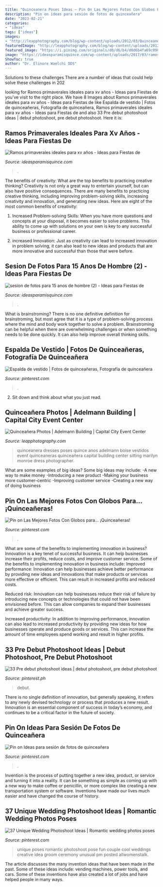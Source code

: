 ```yaml
---
title: "Quinceanera Poses Ideas ~ Pin On Las Mejores Fotos Con Globos Para… ¡quinceañeras!"
description: "Pin on ideas para sesión de fotos de quinceañera"
date: "2023-02-21"
categories:
- "ideas"
tags: ["ideas"]
images:
- "http://leapphotography.com/blog/wp-content/uploads/2012/03/Quinceanera-photo-0005-wedding-photography.jpg"
featuredImage: "http://leapphotography.com/blog/wp-content/uploads/2012/03/Quinceanera-photo-0005-wedding-photography.jpg"
featured_image: "https://i.pinimg.com/originals/d0/d6/b4/d0d6b4fa69c0989ab1cc1f81d90e083b.jpg"
image: "https://ideasparamisquince.com/wp-content/uploads/2017/03/ramos-primaverales-ideales-xv-anos-11.jpg"
ShowToc: true
author: "Dr. Elinore Waelchi DDS"
---
```



Solutions to these challenges
There are a number of ideas that could help solve these challenges in 202
	

		
looking for Ramos primaverales ideales para xv años - Ideas para Fiestas de you've visit to the right place. We have 8 Images about Ramos primaverales ideales para xv años - Ideas para Fiestas de like Espalda de vestido | Fotos de quinceañeras, Fotografía de quinceañera, Ramos primaverales ideales para xv años - Ideas para Fiestas de and also 33 Pre debut photoshoot ideas | debut photoshoot, pre debut photoshoot. Here it is:
		
    
## Ramos Primaverales Ideales Para Xv Años - Ideas Para Fiestas De

<img loading=lazy src="https://ideasparamisquince.com/wp-content/uploads/2017/03/ramos-primaverales-ideales-xv-anos-11.jpg" onerror="this.onerror=null;this.src='https://tse1.mm.bing.net/th?id=OIP.S1E7XmI_BwnFNc9oHPi0yADIEs&amp;pid=15.1';" alt="Ramos primaverales ideales para xv años - Ideas para Fiestas de">

_Source: ideasparamisquince.com_

>. 

	

The benefits of creativity: What are the top benefits to practicing creative thinking?
Creativity is not only a great way to entertain yourself, but can also have positive consequences. There are many benefits to practicing creative thinking, including improving problem-solving skills, increasing creativity and innovation, and generating new ideas. Here are eight of the most common benefits of creativity:
1. Increased Problem-solving Skills: When you have more questions and concepts at your disposal, it becomes easier to solve problems. This ability to come up with solutions on your own is key to any successful business or professional career.

2. increased Innovation: Just as creativity can lead to increased innovation in problem solving, it can also lead to new ideas and products that are more innovative and successful than those that were before.

    
## Sesion De Fotos Para 15 Anos De Hombre (2) - Ideas Para Fiestas De

<img loading=lazy src="https://ideasparamisquince.com/wp-content/uploads/2018/01/sesion-de-fotos-para-15-anos-de-hombre-2.jpg" onerror="this.onerror=null;this.src='https://tse1.mm.bing.net/th?id=OIP.p0uZdvtzFq_uTt0jBt_l_gHaHa&amp;pid=15.1';" alt="sesion de fotos para 15 anos de hombre (2) - Ideas para Fiestas de">

_Source: ideasparamisquince.com_

>. 

	

What is brainstroming?
There is no one definitive definition for brainstroming, but most agree that it is a type of problem-solving process where the mind and body work together to solve a problem. Brainstroming can be helpful when there are overwhelming challenges or when something needs to be done quickly. It can also help improve overall thinking skills.

    
## Espalda De Vestido | Fotos De Quinceañeras, Fotografía De Quinceañera

<img loading=lazy src="https://i.pinimg.com/originals/21/6f/c6/216fc6c64e42d919a911fd1579908e01.jpg" onerror="this.onerror=null;this.src='https://tse3.mm.bing.net/th?id=OIP.oMcHb6cHhHjaCkwqY2I16wHaLG&amp;pid=15.1';" alt="Espalda de vestido | Fotos de quinceañeras, Fotografía de quinceañera">

_Source: pinterest.com_

>. 

	

2. Sit down and think about what you just read.

    
## Quinceañera Photos | Adelmann Building | Capital City Event Center

<img loading=lazy src="http://leapphotography.com/blog/wp-content/uploads/2012/03/Quinceanera-photo-0005-wedding-photography.jpg" onerror="this.onerror=null;this.src='https://tse2.mm.bing.net/th?id=OIP.S0jl1IvnkMzKwyetTN-SxgHaK4&amp;pid=15.1';" alt="Quinceañera Photos | Adelmann Building | Capital City Event Center">

_Source: leapphotography.com_

>quinceanera dresses poses quince anos adelmann boise vestidos event quinceaneras quinceañera capital building center sitting marilyn monroe dress photographer. 

	

What are some examples of big ideas?
Some big ideas may include: 
-A new way to make money 
-Introducing a new product 
-Making your business more customer-centric 
-Improving customer service 
-Creating a new way of doing business

    
## Pin On Las Mejores Fotos Con Globos Para… ¡Quinceañeras!

<img loading=lazy src="https://i.pinimg.com/originals/d0/d6/b4/d0d6b4fa69c0989ab1cc1f81d90e083b.jpg" onerror="this.onerror=null;this.src='https://tse1.mm.bing.net/th?id=OIP._a2WW8-jIpdQayTziD0TOwHaLM&amp;pid=15.1';" alt="Pin on Las Mejores Fotos Con Globos para… ¡Quinceañeras!">

_Source: pinterest.com_

>. 

	

What are some of the benefits to implementing innovation in business?
Innovation is a key tenet of successful business. It can help businesses increase their profits, reduce costs, and improve customer service. Some of the benefits to implementing innovation in business include: 
Improved performance: Innovation can help businesses achieve better performance by providing new ideas and innovations that make products or services more effective or efficient. This can result in increased profits and reduced costs. 

Reduced risk: Innovation can help businesses reduce their risk of failure by introducing new concepts or technologies that could not have been envisioned before. This can allow companies to expand their businesses and achieve greater success. 

Increased productivity: In addition to improving performance, innovation can also lead to increased productivity by providing new ideas for how businesses operate and produce goods or services. This can increase the amount of time employees spend working and result in higher profits.

    
## 33 Pre Debut Photoshoot Ideas | Debut Photoshoot, Pre Debut Photoshoot

<img loading=lazy src="https://i.pinimg.com/474x/6c/f3/c2/6cf3c2029c7ade76badffd6c8399bf45--debut-ideas-photography-ideas.jpg" onerror="this.onerror=null;this.src='https://tse4.mm.bing.net/th?id=OIP.Bua50ONVY_WzVbvEO0RGBAAAAA&amp;pid=15.1';" alt="33 Pre debut photoshoot ideas | debut photoshoot, pre debut photoshoot">

_Source: pinterest.ph_

>debut. 

	

There is no single definition of innovation, but generally speaking, it refers to any newly devised technology or process that produces a new result. Innovation is an essential component of success in today’s economy, and continues to be a critical factor in the future of society.

    
## Pin On Ideas Para Sesión De Fotos De Quinceañera

<img loading=lazy src="https://i.pinimg.com/originals/e0/ec/7e/e0ec7e77b2cfaec21631eb2df806863b.jpg" onerror="this.onerror=null;this.src='https://tse3.mm.bing.net/th?id=OIP.LrJ4OIiMl_50lKgFLtfjkQHaLG&amp;pid=15.1';" alt="Pin on Ideas para sesión de fotos de quinceañera">

_Source: pinterest.com_

>. 

	

Invention is the process of putting together a new idea, product, or service and turning it into a reality. It can be something as simple as coming up with a new way to make coffee or penicillin, or more complex like creating a new transportation system or software. Inventions have made our lives much easier and have changed the course of history.

    
## 37 Unique Wedding Photoshoot Ideas | Romantic Wedding Photos Poses

<img loading=lazy src="https://i.pinimg.com/originals/46/ba/a5/46baa5dfa0112c777a96036b47de8777.jpg" onerror="this.onerror=null;this.src='https://tse1.mm.bing.net/th?id=OIP.igBJFyg2sYEblRJFp1za6wHaJc&amp;pid=15.1';" alt="37 Unique Wedding Photoshoot Ideas | Romantic wedding photos poses">

_Source: pinterest.com_

>unique poses romantic photoshoot pose fun couple cool weddings creative idea groom ceremony unusual pm posted allwomenstalk. 

	

The article discusses the many invention ideas that have been made in the past. Some of these ideas include: vending machines, power tools, and cars. Some of these inventions have also created a lot of jobs and have helped people in many ways.

